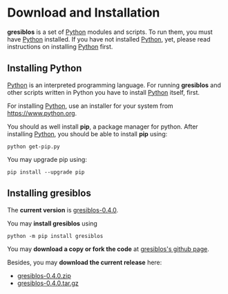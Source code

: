 Download and Installation
=========================

__gresiblos__ is a set of [Python](https://www.python.org/) modules and scripts. To run them, you must have [Python](https://www.python.org/) installed. If you have not installed [Python](https://www.python.org/), yet, please read instructions on installing [Python](https://www.python.org/) first.



Installing Python
-----------------

[Python](https://www.python.org/) is an interpreted programming language. For running __gresiblos__ and other scripts written in Python you have to install [Python](https://www.python.org/) itself, first.

For installing [Python](https://www.python.org/), use an installer for your system from <https://www.python.org>.

You should as well install **pip**, a package manager for python. After installing [Python](https://www.python.org/), you should be able to install **pip** using:

```console
python get-pip.py
```

You may upgrade pip using:

```console
pip install --upgrade pip
```


Installing gresiblos
----------------

The __current version__ is [gresiblos-0.4.0](https://github.com/dkrajzew/gresiblos/releases/tag/0.2.0).

You may __install gresiblos__ using

```console
python -m pip install gresiblos
```

You may __download a copy or fork the code__ at [gresiblos&apos;s github page](https://github.com/dkrajzew/gresiblos).

Besides, you may __download the current release__ here:

* [gresiblos-0.4.0.zip](https://github.com/dkrajzew/gresiblos/archive/refs/tags/0.4.0.zip)
* [gresiblos-0.4.0.tar.gz](https://github.com/dkrajzew/gresiblos/archive/refs/tags/0.4.0.tar.gz)

